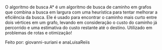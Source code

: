 O algoritmo de busca A* é um algoritmo de busca de caminho em grafos que combina a busca em largura com uma heurística para tentar melhorar a eficiência da busca. Ele é usado para encontrar o caminho mais curto entre dois vértices em um grafo, levando em consideração o custo do caminho já percorrido e uma estimativa do custo restante até o destino. Utilizado em problemas de rotas e otimização!

Feito por: giovanni-suriani e anaLuisaReiis
